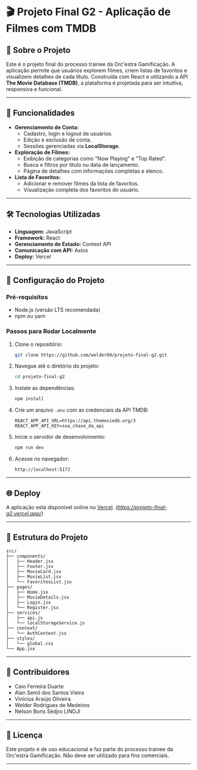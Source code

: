 # 🎬 Projeto Final G2 - Aplicação de Filmes com TMDB

## 📖 Sobre o Projeto
Este é o projeto final do processo trainee da Orc'estra Gamificação. A aplicação permite que usuários explorem filmes, criem listas de favoritos e visualizem detalhes de cada título. Construída com React e utilizando a API **The Movie Database (TMDB)**, a plataforma é projetada para ser intuitiva, responsiva e funcional.

---

## 🚀 Funcionalidades
- **Gerenciamento de Conta:**
  - Cadastro, login e logout de usuários.
  - Edição e exclusão de conta.
  - Sessões gerenciadas via **LocalStorage**.
- **Exploração de Filmes:**
  - Exibição de categorias como "Now Playing" e "Top Rated".
  - Busca e filtros por título ou data de lançamento.
  - Página de detalhes com informações completas e elenco.
- **Lista de Favoritos:**
  - Adicionar e remover filmes da lista de favoritos.
  - Visualização completa dos favoritos do usuário.

---

## 🛠️ Tecnologias Utilizadas
- **Linguagem:** JavaScript
- **Framework:** React
- **Gerenciamento de Estado:** Context API
- **Comunicação com API:** Axios
- **Deploy:** Vercel

---

## 🔧 Configuração do Projeto

### **Pré-requisitos**
- Node.js (versão LTS recomendada)
- npm ou yarn

### **Passos para Rodar Localmente**
1. Clone o repositório:
   ```bash
   git clone https://github.com/welder60/projeto-final-g2.git
   ```
2. Navegue até o diretório do projeto:
   ```bash
   cd projeto-final-g2
   ```
3. Instale as dependências:
   ```bash
   npm install
   ```
4. Crie um arquivo `.env` com as credenciais da API TMDB:
   ```env
   REACT_APP_API_URL=https://api.themoviedb.org/3
   REACT_APP_API_KEY=sua_chave_da_api
   ```
5. Inicie o servidor de desenvolvimento:
   ```bash
   npm run dev
   ```
6. Acesse no navegador:
   ```
   http://localhost:5173
   ```

---

## 🌐 Deploy
A aplicação está disponível online no [Vercel](#). *(https://projeto-final-g2.vercel.app/)*

---

## 📂 Estrutura do Projeto
```plaintext
src/
├── components/
│   ├── Header.jsx
│   ├── Footer.jsx
│   ├── MovieCard.jsx
│   ├── MovieList.jsx
│   └── FavoritesList.jsx
├── pages/
│   ├── Home.jsx
│   ├── MovieDetails.jsx
│   ├── Login.jsx
│   └── Register.jsx
├── services/
│   ├── api.js
│   └── localStorageService.js
├── context/
│   └── AuthContext.jsx
├── styles/
│   └── global.css
└── App.jsx
```

---

## 🤝 Contribuidores
- Caio Ferreira Duarte
- Alan Semil dos Santos Vieira
- Vinícius Araújo Oliveira
- Welder Rodrigues de Medeiros
- Nelson Boris Sèdjro LINDJI

---

## 📜 Licença
Este projeto é de uso educacional e faz parte do processo trainee da Orc'estra Gamificação. Não deve ser utilizado para fins comerciais.

---
